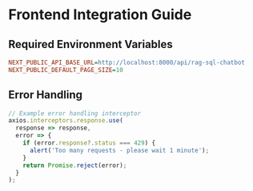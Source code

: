 # Frontend Integration Guide

## Required Environment Variables
```ini
NEXT_PUBLIC_API_BASE_URL=http://localhost:8000/api/rag-sql-chatbot
NEXT_PUBLIC_DEFAULT_PAGE_SIZE=10
```

## Error Handling
```javascript
// Example error handling interceptor
axios.interceptors.response.use(
  response => response,
  error => {
    if (error.response?.status === 429) {
      alert('Too many requests - please wait 1 minute');
    }
    return Promise.reject(error);
  }
);
```
